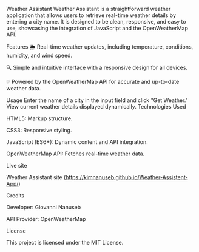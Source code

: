 Weather Assistant
Weather Assistant is a straightforward weather application that allows users to retrieve real-time weather details by entering a city name. It is designed to be clean, responsive, and easy to use, showcasing the integration of JavaScript and the OpenWeatherMap API.

Features
🌦 Real-time weather updates, including temperature, conditions, humidity, and wind speed.

🔍 Simple and intuitive interface with a responsive design for all devices.

💡 Powered by the OpenWeatherMap API for accurate and up-to-date weather data.


Usage
Enter the name of a city in the input field and click "Get Weather."
View current weather details displayed dynamically.
Technologies Used

HTML5: Markup structure.

CSS3: Responsive styling.

JavaScript (ES6+): Dynamic content and API integration.

OpenWeatherMap API: Fetches real-time weather data.



Live site

Weather Assistant site (https://kimnanuseb.github.io/Weather-Assistent-App/)



Credits

Developer: Giovanni Nanuseb

API Provider: OpenWeatherMap

License


This project is licensed under the MIT License.
